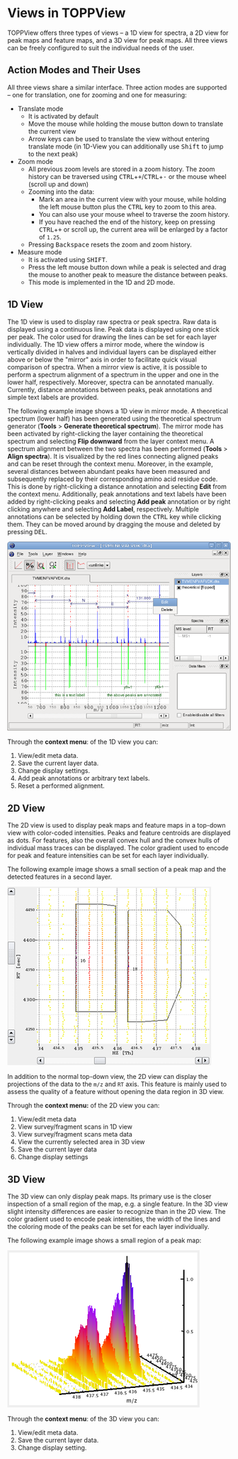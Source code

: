 Views in TOPPView
=================

TOPPView offers three types of views – a 1D view for spectra, a 2D view for peak maps and feature maps, and a 3D view
for peak maps. All three views can be freely configured to suit the individual needs of the user.

## Action Modes and Their Uses

All three views share a similar interface. Three action modes are supported – one for translation, one for zooming
and one for measuring:

- Translate mode
  - It is activated by default
  - Move the mouse while holding the mouse button down to translate the current view
  - Arrow keys can be used to translate the view without entering translate mode (in 1D-View you can additionally
    use <kbd>Shift</kbd> to jump to the next peak)
- Zoom mode
  - All previous zoom levels are stored in a zoom history. The zoom history can be traversed using <kbd>CTRL</kbd>+<kbd>+</kbd>/<kbd>CTRL</kbd>+<kbd>-</kbd> or the
    mouse wheel (scroll up and down)
  - Zooming into the data:
    - Mark an area in the current view with your mouse, while holding the left mouse button plus the <kbd>CTRL</kbd> key to zoom
	  to this area.
	- You can also use your mouse wheel to traverse the zoom history.
	- If you have reached the end of the history, keep on pressing <kbd>CTRL</kbd>+<kbd>+</kbd> or scroll up, the current area will be
	  enlarged by a factor of `1.25`.
  - Pressing <kbd>Backspace</kbd> resets the zoom and zoom history.
- Measure mode
  - It is activated using <kbd>SHIFT</kbd>.
  - Press the left mouse button down while a peak is selected and drag the mouse to another peak to measure the
    distance between peaks.
  - This mode is implemented in the 1D and 2D mode.

## 1D View

The 1D view is used to display raw spectra or peak spectra. Raw data is displayed using a continuous line. Peak data is
displayed using one stick per peak. The color used for drawing the lines can be set for each layer individually. The 1D
view offers a mirror mode, where the window is vertically divided in halves and individual layers can be displayed
either above or below the "mirror" axis in order to facilitate quick visual comparison of spectra. When a mirror view is
active, it is possible to perform a spectrum alignment of a spectrum in the upper and one in the lower half,
respectively. Moreover, spectra can be annotated manually. Currently, distance annotations between peaks, peak
annotations and simple text labels are provided.

The following example image shows a 1D view in mirror mode. A theoretical spectrum (lower half) has been generated using
the theoretical spectrum generator (**Tools** > **Generate theoretical spectrum**). The mirror mode has been activated by
right-clicking the layer containing the theoretical spectrum and selecting **Flip downward** from the layer context menu.
A spectrum alignment between the two spectra has been performed (**Tools** > **Align spectra**). It is visualized by the red
lines connecting aligned peaks and can be reset through the context menu. Moreover, in the example, several distances
between abundant peaks have been measured and subsequently replaced by their corresponding amino acid residue code.
This is done by right-clicking a distance annotation and selecting **Edit** from the context menu. Additionally, peak
annotations and text labels have been added by right-clicking peaks and selecting **Add peak** annotation or by right
clicking anywhere and selecting **Add Label**, respectively. Multiple annotations can be selected by holding down the
<kbd>CTRL</kbd> key while clicking them. They can be moved around by dragging the mouse and deleted by pressing <kbd>DEL</kbd>.

![](../../images/tutorials/topp/TOPPView_1D.png)

Through the **context menu**: of the 1D view you can:

1. View/edit meta data.
2. Save the current layer data.
3. Change display settings.
4. Add peak annotations or arbitrary text labels.
5. Reset a performed alignment.

## 2D View

The 2D view is used to display peak maps and feature maps in a top-down view with color-coded intensities. Peaks and
feature centroids are displayed as dots. For features, also the overall convex hull and the convex hulls of individual
mass traces can be displayed. The color gradient used to encode for peak and feature intensities can be set for each
layer individually.

The following example image shows a small section of a peak map and the detected features in a second layer.

![](../../images/tutorials/topp/Plot2DWidget.png)

In addition to the normal top-down view, the 2D view can display the projections of the data to the `m/z` and `RT` axis.
This feature is mainly used to assess the quality of a feature without opening the data region in 3D view.

Through the **context menu:** of the 2D view you can:

1. View/edit meta data
2. View survey/fragment scans in 1D view
3. View survey/fragment scans meta data
4. View the currently selected area in 3D view
5. Save the current layer data
6. Change display settings

## 3D View

The 3D view can only display peak maps. Its primary use is the closer inspection of a small region of the map, e.g. a
single feature. In the 3D view slight intensity differences are easier to recognize than in the 2D view. The color
gradient used to encode peak intensities, the width of the lines and the coloring mode of the peaks can be set for each
layer individually.

The following example image shows a small region of a peak map:

![](../../images/tutorials/topp/Plot3DWidget.png)

Through the **context menu**: of the 3D view you can:

1. View/edit meta data.
2. Save the current layer data.
3. Change display setting.
